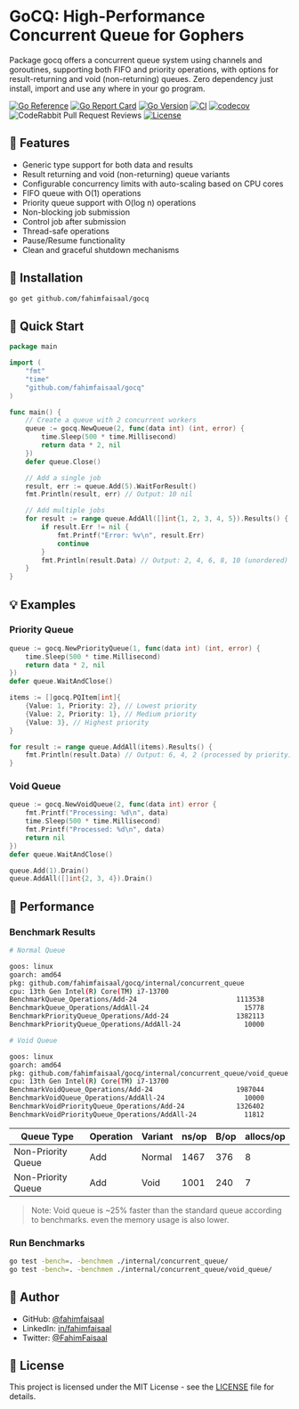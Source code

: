 # GoCQ: High-Performance Concurrent Queue for Gophers

Package gocq offers a concurrent queue system using channels and goroutines, supporting both FIFO and priority operations, with options for result-returning and void (non-returning) queues.
Zero dependency just install, import and use any where in your go program.

[![Go Reference](https://img.shields.io/badge/go-pkg-00ADD8.svg?logo=go)](https://pkg.go.dev/github.com/fahimfaisaal/gocq)
[![Go Report Card](https://goreportcard.com/badge/github.com/fahimfaisaal/gocq)](https://goreportcard.com/report/github.com/fahimfaisaal/gocq)
[![Go Version](https://img.shields.io/badge/Go-1.24+-00ADD8?style=flat-square&logo=go)](https://golang.org/doc/devel/release.html)
[![CI](https://github.com/fahimfaisaal/gocq/actions/workflows/go.yml/badge.svg)](https://github.com/fahimfaisaal/gocq/actions/workflows/go.yml)
[![codecov](https://codecov.io/gh/fahimfaisaal/gocq/branch/main/graph/badge.svg)](https://codecov.io/gh/fahimfaisaal/gocq)
![CodeRabbit Pull Request Reviews](https://img.shields.io/coderabbit/prs/github/fahimfaisaal/gocq?utm_source=oss&utm_medium=github&utm_campaign=fahimfaisaal%2Fgocq&labelColor=171717&color=FF570A&link=https%3A%2F%2Fcoderabbit.ai&label=CodeRabbit+Reviews)
[![License](https://img.shields.io/badge/license-MIT-blue.svg?style=flat-square)](LICENSE)

## 🌟 Features

- Generic type support for both data and results
- Result returning and void (non-returning) queue variants
- Configurable concurrency limits with auto-scaling based on CPU cores
- FIFO queue with O(1) operations
- Priority queue support with O(log n) operations
- Non-blocking job submission
- Control job after submission
- Thread-safe operations
- Pause/Resume functionality
- Clean and graceful shutdown mechanisms

## 🔧 Installation

```bash
go get github.com/fahimfaisaal/gocq
```

## 🚀 Quick Start

```go
package main

import (
    "fmt"
    "time"
    "github.com/fahimfaisaal/gocq"
)

func main() {
    // Create a queue with 2 concurrent workers
    queue := gocq.NewQueue(2, func(data int) (int, error) {
        time.Sleep(500 * time.Millisecond)
        return data * 2, nil
    })
    defer queue.Close()

    // Add a single job
    result, err := queue.Add(5).WaitForResult()
    fmt.Println(result, err) // Output: 10 nil

    // Add multiple jobs
    for result := range queue.AddAll([]int{1, 2, 3, 4, 5}).Results() {
        if result.Err != nil {
            fmt.Printf("Error: %v\n", result.Err)
            continue
        }
        fmt.Println(result.Data) // Output: 2, 4, 6, 8, 10 (unordered)
    }
}
```

## 💡 Examples

### Priority Queue

```go
queue := gocq.NewPriorityQueue(1, func(data int) (int, error) {
    time.Sleep(500 * time.Millisecond)
    return data * 2, nil
})
defer queue.WaitAndClose()

items := []gocq.PQItem[int]{
    {Value: 1, Priority: 2}, // Lowest priority
    {Value: 2, Priority: 1}, // Medium priority
    {Value: 3}, // Highest priority
}

for result := range queue.AddAll(items).Results() {
    fmt.Println(result.Data) // Output: 6, 4, 2 (processed by priority)
}
```

### Void Queue

```go
queue := gocq.NewVoidQueue(2, func(data int) error {
    fmt.Printf("Processing: %d\n", data)
    time.Sleep(500 * time.Millisecond)
    fmt.Printf("Processed: %d\n", data)
    return nil
})
defer queue.WaitAndClose()

queue.Add(1).Drain()
queue.AddAll([]int{2, 3, 4}).Drain()
```

## 🚀 Performance

### Benchmark Results

```bash
# Normal Queue

goos: linux
goarch: amd64
pkg: github.com/fahimfaisaal/gocq/internal/concurrent_queue
cpu: 13th Gen Intel(R) Core(TM) i7-13700
BenchmarkQueue_Operations/Add-24                         1113538              1467 ns/op             376 B/op          8 allocs/op
BenchmarkQueue_Operations/AddAll-24                        15778            131428 ns/op           17353 B/op        510 allocs/op
BenchmarkPriorityQueue_Operations/Add-24                 1382113             878.6 ns/op             352 B/op          8 allocs/op
BenchmarkPriorityQueue_Operations/AddAll-24                10000            121044 ns/op           14951 B/op        510 allocs/op
```

```bash
# Void Queue

goos: linux
goarch: amd64
pkg: github.com/fahimfaisaal/gocq/internal/concurrent_queue/void_queue
cpu: 13th Gen Intel(R) Core(TM) i7-13700
BenchmarkVoidQueue_Operations/Add-24                     1987044              1001 ns/op             240 B/op          7 allocs/op
BenchmarkVoidQueue_Operations/AddAll-24                    10000            134711 ns/op           16989 B/op        512 allocs/op
BenchmarkVoidPriorityQueue_Operations/Add-24             1326402              1323 ns/op             240 B/op          7 allocs/op
BenchmarkVoidPriorityQueue_Operations/AddAll-24            11812            108261 ns/op           16965 B/op        512 allocs/op
```

| Queue Type         | Operation | Variant | ns/op | B/op | allocs/op |
| ------------------ | --------- | ------- | ----- | ---- | --------- |
| Non-Priority Queue | Add       | Normal  | 1467  | 376  | 8         |
| Non-Priority Queue | Add       | Void    | 1001  | 240  | 7         |

> Note: Void queue is ~25% faster than the standard queue according to benchmarks. even the memory usage is also lower.

### Run Benchmarks

```bash
go test -bench=. -benchmem ./internal/concurrent_queue/
go test -bench=. -benchmem ./internal/concurrent_queue/void_queue/
```

## 👤 Author

- GitHub: [@fahimfaisaal](https://github.com/fahimfaisaal)
- LinkedIn: [in/fahimfaisaal](https://www.linkedin.com/in/fahimfaisaal/)
- Twitter: [@FahimFaisaal](https://twitter.com/FahimFaisaal)

## 📝 License

This project is licensed under the MIT License - see the [LICENSE](LICENSE) file for details.

